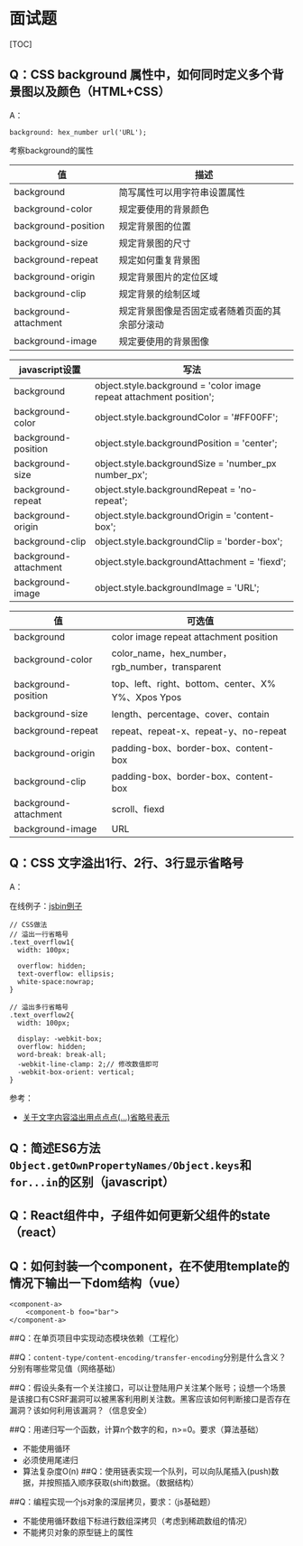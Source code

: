 # 面试题
[TOC]

## Q：CSS background 属性中，如何同时定义多个背景图以及颜色（HTML+CSS）

A：

```
background: hex_number url('URL');
```

考察background的属性

| 值 | 描述 |
| --- | --- |
| background | 简写属性可以用字符串设置属性 |
| background-color | 规定要使用的背景颜色 |
| background-position | 规定背景图的位置 |
| background-size | 规定背景图的尺寸 |
| background-repeat | 规定如何重复背景图 |
| background-origin | 规定背景图片的定位区域 |
| background-clip | 规定背景的绘制区域 |
| background-attachment | 规定背景图像是否固定或者随着页面的其余部分滚动 |
| background-image | 规定要使用的背景图像 |

| javascript设置 | 写法 |
| --- | --- |
| background | object.style.background = 'color image repeat attachment position'; |
| background-color | object.style.backgroundColor = '#FF00FF'; |
| background-position | object.style.backgroundPosition = 'center'; |
| background-size | object.style.backgroundSize = 'number_px number_px'; |
| background-repeat | object.style.backgroundRepeat = 'no-repeat'; |
| background-origin | object.style.backgroundOrigin = 'content-box'; |
| background-clip | object.style.backgroundClip = 'border-box'; |
| background-attachment | object.style.backgroundAttachment = 'fiexd'; |
| background-image | object.style.backgroundImage = 'URL'; |

| 值 | 可选值 |
| --- | --- |
| background | color image repeat attachment position |
| background-color | color_name，hex_number，rgb_number，transparent |
| background-position | top、left、right、bottom、center、X% Y%、Xpos Ypos |
| background-size | length、percentage、cover、contain |
| background-repeat | repeat、repeat-x、repeat-y、no-repeat |
| background-origin | padding-box、border-box、content-box |
| background-clip | padding-box、border-box、content-box |
| background-attachment | scroll、fiexd |
| background-image | URL |

## Q：CSS 文字溢出1行、2行、3行显示省略号

A：

在线例子：[jsbin例子](http://jsbin.com/xujohitihi/edit?html,css,output)

```
// CSS做法
// 溢出一行省略号
.text_overflow1{
  width: 100px;
  
  overflow: hidden;
  text-overflow: ellipsis;
  white-space:nowrap; 
}

// 溢出多行省略号
.text_overflow2{
  width: 100px;
  
  display: -webkit-box;
  overflow: hidden;
  word-break: break-all;
  -webkit-line-clamp: 2;// 修改数值即可
  -webkit-box-orient: vertical;
}
```

参考：
* [关于文字内容溢出用点点点(…)省略号表示](https://www.zhangxinxu.com/wordpress/2009/09/%E5%85%B3%E4%BA%8E%E6%96%87%E5%AD%97%E5%86%85%E5%AE%B9%E6%BA%A2%E5%87%BA%E7%94%A8%E7%82%B9%E7%82%B9%E7%82%B9-%E7%9C%81%E7%95%A5%E5%8F%B7%E8%A1%A8%E7%A4%BA/)

## Q：简述ES6方法`Object.getOwnPropertyNames/Object.keys`和`for...in`的区别（javascript）

## Q：React组件中，子组件如何更新父组件的state（react）

## Q：如何封装一个component，在不使用template的情况下输出一下dom结构（vue）

```
<component-a>
    <component-b foo="bar">
</component-a>
```

##Q：在单页项目中实现动态模块依赖（工程化）

##Q：`content-type/content-encoding/transfer-encoding`分别是什么含义？分别有哪些常见值（网络基础）

##Q：假设头条有一个关注接口，可以让登陆用户关注某个账号；设想一个场景是该接口有CSRF漏洞可以被黑客利用刷关注数。黑客应该如何判断接口是否存在漏洞？该如何利用该漏洞？（信息安全）

##Q：用递归写一个函数，计算n个数字的和，n>=0。要求（算法基础）
* 不能使用循环
* 必须使用尾递归
* 算法复杂度O(n)
##Q：使用链表实现一个队列，可以向队尾插入(push)数据，并按照插入顺序获取(shift)数据。（数据结构）

##Q：编程实现一个js对象的深层拷贝，要求：（js基础题）
* 不能使用循环数组下标进行数组深拷贝（考虑到稀疏数组的情况）
* 不能拷贝对象的原型链上的属性


